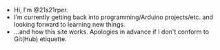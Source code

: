 - Hi, I’m @21s21rper.
- I’m currently getting back into programming/Arduino projects/etc. and looking forward to learning new things.
- ...and how this site works. Apologies in advance if I don't conform to Git(Hub) etiquette.

<!---
21s21rper/21s21rper is a ✨ special ✨ repository because its `README.md` (this file) appears on your GitHub profile.
You can click the Preview link to take a look at your changes.
--->
